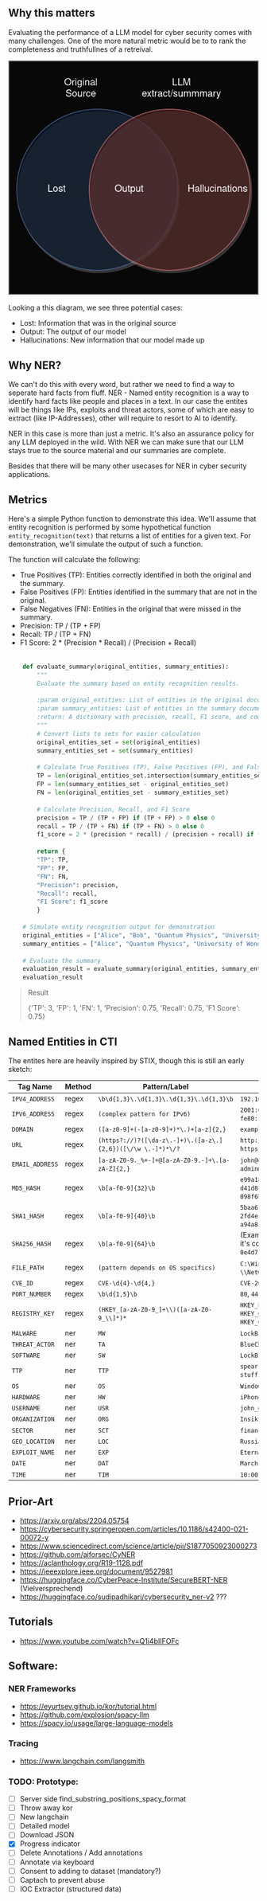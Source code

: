 ## Why this matters

Evaluating the performance of a LLM model for cyber security comes with many challenges.
One of the more natural metric would be to to rank the completeness and truthfullnes of a retreival.

![venn-diagram.drawio.png](venn-diagram.drawio.png)

Looking a this diagram, we see three potential cases:

 - Lost: Information that was in the original source
 - Output: The output of our model
 - Hallucinations: New information that our model made up

## Why NER?

We can't do this with every word, but rather we need to find a way to seperate hard facts from fluff.
NER - Named entity recognition is a way to identify hard facts like people and places in a text.
In our case the entites will be things like IPs, exploits and threat actors, some of which are easy to extract (like IP-Addresses), other will require to resort to AI to identify.

NER in this case is more than just a metric. It's also an assurance policy for any LLM deployed in the wild.
With NER we can make sure that our LLM stays true to the source material and our summaries are complete.

Besides that there will be many other usecases for NER in cyber security applications.


## Metrics

Here's a simple Python function to demonstrate this idea. 
We'll assume that entity recognition is performed by some hypothetical function `entity_recognition(text)` that returns a list of entities for a given text. 
For demonstration, we'll simulate the output of such a function. 

The function will calculate the following:

 -   True Positives (TP): Entities correctly identified in both the original and the summary.
 -   False Positives (FP): Entities identified in the summary that are not in the original.
 -   False Negatives (FN): Entities in the original that were missed in the summary.
 -   Precision: TP / (TP + FP)
 -   Recall: TP / (TP + FN)
 -   F1 Score: 2 * (Precision * Recall) / (Precision + Recall)


```python

	def evaluate_summary(original_entities, summary_entities):
	    """
	    Evaluate the summary based on entity recognition results.
	    
	    :param original_entities: List of entities in the original document
	    :param summary_entities: List of entities in the summary document
	    :return: A dictionary with precision, recall, F1 score, and counts of TP, FP, FN
	    """
	    # Convert lists to sets for easier calculation
	    original_entities_set = set(original_entities)
	    summary_entities_set = set(summary_entities)
	    
	    # Calculate True Positives (TP), False Positives (FP), and False Negatives (FN)
	    TP = len(original_entities_set.intersection(summary_entities_set))
	    FP = len(summary_entities_set - original_entities_set)
	    FN = len(original_entities_set - summary_entities_set)
	    
	    # Calculate Precision, Recall, and F1 Score
	    precision = TP / (TP + FP) if (TP + FP) > 0 else 0
	    recall = TP / (TP + FN) if (TP + FN) > 0 else 0
	    f1_score = 2 * (precision * recall) / (precision + recall) if (precision + recall) > 0 else 0
	    
	    return {
		"TP": TP,
		"FP": FP,
		"FN": FN,
		"Precision": precision,
		"Recall": recall,
		"F1 Score": f1_score
	    }

	# Simulate entity recognition output for demonstration
	original_entities = ["Alice", "Bob", "Quantum Physics", "University of Wonderland"]
	summary_entities = ["Alice", "Quantum Physics", "University of Wonderland", "Magic"]

	# Evaluate the summary
	evaluation_result = evaluate_summary(original_entities, summary_entities)
	evaluation_result

```

> Result
>
> {'TP': 3,
>  'FP': 1,
>  'FN': 1,
>  'Precision': 0.75,
>  'Recall': 0.75,
>  'F1 Score': 0.75}


## Named Entities in CTI

The entites here are heavily inspired by STIX, though this is still an early sketch:

| Tag Name        | Method | Pattern/Label            | Examples                           |
|-----------------|--------|--------------------------|------------------------------------|
| `IPV4_ADDRESS`  | regex  | `\b\d{1,3}\.\d{1,3}\.\d{1,3}\.\d{1,3}\b` | `192.168.1.1`, `10.0.0.1`, `172.16.254.1` |
| `IPV6_ADDRESS`  | regex  | `(complex pattern for IPv6)` | `2001:0db8:85a3:0000:0000:8a2e:0370:7334`, `::1`, `fe80::202:b3ff:fe1e:8329` |
| `DOMAIN`        | regex  | `([a-z0-9]+(-[a-z0-9]+)*\.)+[a-z]{2,}` | `example.com`, `subdomain.example.org`, `openai.com` |
| `URL`           | regex  | `(https?://)?([\da-z\.-]+)\.([a-z\.]{2,6})([\/\w \.-]*)*\/?` | `http://example.com`, `https://sub.example.org/path`, `openai.com` |
| `EMAIL_ADDRESS` | regex  | `[a-zA-Z0-9._%+-]+@[a-zA-Z0-9.-]+\.[a-zA-Z]{2,}` | `john@example.com`, `alice@openai.com`, `admin@test.org` |
| `MD5_HASH`      | regex  | `\b[a-f0-9]{32}\b` | `e99a18c428cb38d5f260853678922e03`, `d41d8cd98f00b204e9800998ecf8427e`, `098f6bcd4621d373cade4e832627b4f6` |
| `SHA1_HASH`     | regex  | `\b[a-f0-9]{40}\b` | `5baa61e4c9b93f3f0682250b6cf8331b7ee68fd8`, `2fd4e1c67a2d28fced849ee1bb76e7391b93eb12`, `a94a8fe5ccb19ba61c4c0873d391e987982fbbd3` |
| `SHA256_HASH`   | regex  | `\b[a-f0-9]{64}\b` | (Examples for this hash type would be long, so it's common to see just partials like `0e4d7...aad3f`) |
| `FILE_PATH`     | regex  | `(pattern depends on OS specifics)` | `C:\Windows\system32`, `/home/user/file.txt`, `\\Network\Share\file.doc` |
| `CVE_ID`        | regex  | `CVE-\d{4}-\d{4,}` | `CVE-2021-3156`, `CVE-2020-1472`, `CVE-2019-0708` |
| `PORT_NUMBER`   | regex  | `\b\d{1,5}\b` | `80`, `443`, `22` |
| `REGISTRY_KEY`  | regex  | `(HKEY_[a-zA-Z0-9_]+\\)([a-zA-Z0-9_\\]*)*` | `HKEY_LOCAL_MACHINE\SOFTWARE\Microsoft\Windows`, `HKEY_CURRENT_USER\Software\OpenAI`, `HKEY_CLASSES_ROOT\.txt` |
| `MALWARE`       | ner    | `MW` | `LockBit`, `DarkSide`, `WannaCry` |
| `THREAT_ACTOR`  | ner    | `TA` | `BlueCharlie`, `APT28`, `Lazarus Group` |
| `SOFTWARE`      | ner    | `SW` | `LockBit 2.0`, `Windows 10`, `OpenSSH` |
| `TTP`           | ner    | `TTP` | `spear-phishing`, `drive-by download`, `credential stuffing` |
| `OS`            | ner    | `OS` | `Windows`, `Linux`, `macOS` |
| `HARDWARE`      | ner    | `HW` | `iPhone`, `Netgate Firewall`, `Raspberry Pi` |
| `USERNAME`      | ner    | `USR` | `john_doe`, `admin`, `guest` |
| `ORGANIZATION`  | ner    | `ORG` | `Insikt Group`, `OpenAI`, `Microsoft` |
| `SECTOR`        | ner    | `SCT` | `finance`, `healthcare`, `energy` |
| `GEO_LOCATION`  | ner    | `LOC` | `Russia`, `New York`, `Silicon Valley` |
| `EXPLOIT_NAME`  | ner    | `EXP` | `EternalBlue`, `Heartbleed`, `Shellshock` |
| `DATE`          | ner    | `DAT` | `March 2023`, `September 2022`, `Q2 2021` |
| `TIME`          | ner    | `TIM` | `10:00 AM`, `23:45`, `midnight` |


## Prior-Art

- https://arxiv.org/abs/2204.05754
- https://cybersecurity.springeropen.com/articles/10.1186/s42400-021-00072-y
- https://www.sciencedirect.com/science/article/pii/S1877050923000273
- https://github.com/aiforsec/CyNER
- https://aclanthology.org/R19-1128.pdf
- https://ieeexplore.ieee.org/document/9527981
- https://huggingface.co/CyberPeace-Institute/SecureBERT-NER (Vielversprechend)
- https://huggingface.co/sudipadhikari/cybersecurity_ner-v2 ???

## Tutorials

- https://www.youtube.com/watch?v=Q1i4bIIFOFc


## Software:

### NER Frameworks
- https://eyurtsev.github.io/kor/tutorial.html
- https://github.com/explosion/spacy-llm
- https://spacy.io/usage/large-language-models

### Tracing

- https://www.langchain.com/langsmith


### TODO: Prototype:

- [ ] Server side find_substring_positions_spacy_format
- [ ] Throw away kor
- [ ] New langchain
- [ ] Detailed model
- [ ] Download JSON
- [X] Progress indicator
- [ ] Delete Annotations / Add annotations
- [ ] Annotate via keyboard
- [ ] Consent to adding to dataset (mandatory?)
- [ ] Captach to prevent abuse
- [ ] IOC Extractor (structured data)